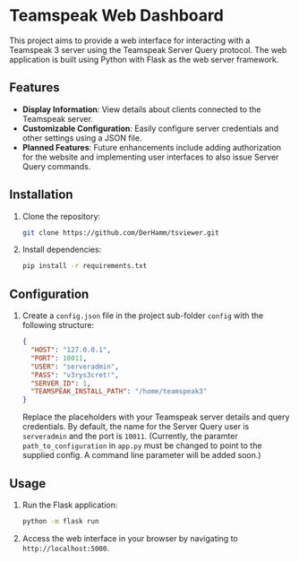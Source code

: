 # Teamspeak Web Dashboard

This project aims to provide a web interface for interacting with a Teamspeak 3 server using the Teamspeak Server Query protocol. The web application is built using Python with Flask as the web server framework.

## Features

- **Display Information**: View details about clients connected to the Teamspeak server.
- **Customizable Configuration**: Easily configure server credentials and other settings using a JSON file.
- **Planned Features**: Future enhancements include adding authorization for the website and implementing user interfaces to also issue Server Query commands.

## Installation

1. Clone the repository:

    ```bash
    git clone https://github.com/DerHamm/tsviewer.git
    ```

2. Install dependencies:

    ```bash
    pip install -r requirements.txt
    ```

## Configuration

1. Create a `config.json` file in the project sub-folder `config` with the following structure:

    ```json
    {
      "HOST": "127.0.0.1",
      "PORT": 10011,
      "USER": "serveradmin",
      "PASS": "v3rys3cret!",
      "SERVER_ID": 1,
      "TEAMSPEAK_INSTALL_PATH": "/home/teamspeak3"
    }
    ```
    
    Replace the placeholders with your Teamspeak server details and query credentials. By default, the name for the Server Query user is `serveradmin` and the port is `10011`.
    (Currently, the paramter `path_to_configuration` in `app.py` must be changed to point to the supplied config. A command line parameter will be added soon.)

## Usage

1. Run the Flask application:

    ```bash
    python -m flask run
    ```

2. Access the web interface in your browser by navigating to `http://localhost:5000`.

